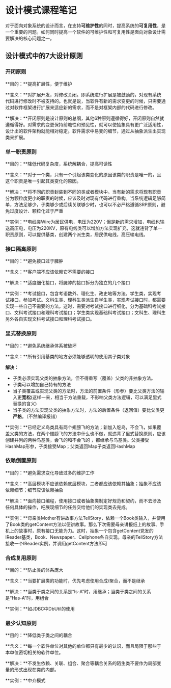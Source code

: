 # 设计模式课程笔记

对于面向对象系统的设计而言，在支持**可维护性**的同时，提高系统的**可复用性**，是一个重要的问题。如何同时提高一个软件的可维护性和可复用性是面向对象设计需要解决的核心问题之一。

## 设计模式中的7大设计原则

### 开闭原则

**目的：**提高扩展性，便于维护

**含义：**对扩展开发，对修改关闭。即系统进行扩展是被鼓励的，对现有系统代码进行修改时不被支持的。也就是说，当软件有新的需求变更的时候，只需要通过对软件框架进行扩展来适应新的需求，而不是对框架内部的代码进行修改。

**解决：**开闭原则是设计原则的总纲，其他6种原则遵循得好，开闭原则自然就遵循得好。对需求的变更保持前瞻性和预见性，就可以使抽象具有更广泛适用性，设计出的软件架构就能相对稳定。软件需求中易变的细节，通过从抽象派生出实现类来扩展。

### 单一职责原则

**目的：**降低代码复杂度，系统解耦合，提高可读性

**含义：**对于一个类，只有一个引起该类变化的原因该类的职责是唯一的，且这个职责是唯一引起其类变化的原因。

**解决：**将不同的职责封装到不同的类或者模块中。当有新的需求将现有职责分为颗粒度更小的职责的时候，应该及时对现有代码进行重构。当系统逻辑足够简单，方法足够少，子类够少或后续关联够少时，也可以不必严格遵循SRP原则，避免过度设计、颗粒化过于严重

**实例：**电线类Wire为居民供电，电压为220V；但是新的需求增加，电线也输送高压电，电压为220KV，原有电线类可以增加方法实现扩充，这就违背了单一职责原则，可以提供基类，创建两个派生类，居民供电线，高压输电线。

### 接口隔离原则

**目的：**避免接口过于臃肿

**含义：**客户端不应该依赖它不需要的接口

**解决：**适度细化接口，将臃肿的接口拆分为独立的几个接口

**实例：**考试接口，包含考语数外、理化生、政史地等方法。学生类，实现考试接口，参加考试。文科生类、理科生类派生自学生类，实现考试接口时，都需要实现一些自己不需要的方法。这时，需要对考试接口进行细化，分为基础科考试接口、文科考试接口和理科考试接口；学生类实现基础科考试接口；文科生、理科生另外各自实现文科考试接口和理科考试接口。

### 里式替换原则

**目的：**避免系统继承体系被破坏

**含义：**所有引用基类的地方必须能够透明的使用其子类对象

**解决：**

- 子类必须实现父类的抽象方法，但不得重写（覆盖）父类的非抽象方法。
- 子类可以增加自己特有的方法
- 当子类覆盖或实现父类的方法时，方法的前置条件（形参）要比父类方法的输入更**宽松**(这样一来，相当于方法重载，不影响父类方法逻辑，可以满足里式替换的含义)
- 当子类的方法实现父类的抽象方法时，方法的后置条件（返回值）要比父类更**严格**。（不然编译报错）

**实例：**已经定义鸟类具有两个翅膀飞的方法；新加入鸵鸟，不会飞，如果覆盖父类的方法，在两个翅膀飞的方法中什么也不做，就违背了里式替换原则，应该创建并列的两种鸟基类，会飞的和不会飞的 ，都继承与鸟基类。父类接受HashMap形参，子类接受Map；父类返回Map子类返回HashMap

### 依赖倒置原则

**目的：**避免需求变化导致过多的维护工作

**含义：**高层模块不应该依赖底层模块，二者都应该依赖其抽象；抽象不应该依赖细节；细节应该依赖抽象

**解决：**面向接口编程，使用接口或者抽象类制定好规范和契约，而不去涉及任何具体的操作，吧展现细节的任务交给他们的实现类去完成。

**实例：**母亲类Mother有讲故事方法TellStory，依赖一个Book类输入，并使用了Book类的getContent方法以便讲故事。那么下次需要母亲讲报纸上的故事、手机上的故事时，原有接口无能为力。这时，抽象一个包含getContent党发的IReader基类，Book、Newspaper、Cellphone各自实现。母亲的TellStory方法接收一个IReader实例，并调用getContent方法即可

### 合成复用原则

**目的：**防止类的体系庞大

**含义：**当要扩展类的功能时，优先考虑使用合成/聚合，而不是继承

**解决：**当类于类之间的关系是“Is-A”时，用继承；当类于类之间的关系是“Has-A”时，用组合

**实例：**如JDBC中DbUtil的使用



### 最少认知原则

**目的：**降低类于类之间的耦合

**含义：**每一个软件单位对其他的单位都只有最少的认识，而且局限于那些于本单位密切相关的软件单位。

**解决：**不发生依赖、关联、组合、聚合等耦合关系的陌生类不要作为局部变量的形式出现在类的内部。

**实例：**中介模式







